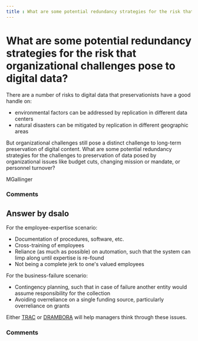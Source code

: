 ```yaml
---
title : What are some potential redundancy strategies for the risk that organizational challenges pose to digital data?
---
```

What are some potential redundancy strategies for the risk that organizational challenges pose to digital data?
=====================
There are a number of risks to digital data that preservationists have a
good handle on:

-   environmental factors can be addressed by replication in different
    data centers
-   natural disasters can be mitigated by replication in different
    geographic areas

But organizational challenges still pose a distinct challenge to
long-term preservation of digital content. What are some potential
redundancy strategies for the challenges to preservation of data posed
by organizational issues like budget cuts, changing mission or mandate,
or personnel turnover?

MGallinger

### Comments ###


Answer by dsalo
----------------
For the employee-expertise scenario:

-   Documentation of procedures, software, etc.
-   Cross-training of employees
-   Reliance (as much as possible) on automation, such that the system
    can limp along until expertise is re-found
-   Not being a complete jerk to one's valued employees

For the business-failure scenario:

-   Contingency planning, such that in case of failure another entity
    would assume responsibility for the collection
-   Avoiding overreliance on a single funding source, particularly
    overreliance on grants

Either
[TRAC](https://en.wikipedia.org/wiki/Trustworthy_Repositories_Audit_&_Certification)
or [DRAMBORA](http://www.repositoryaudit.eu/) will help managers think
through these issues.

### Comments ###

